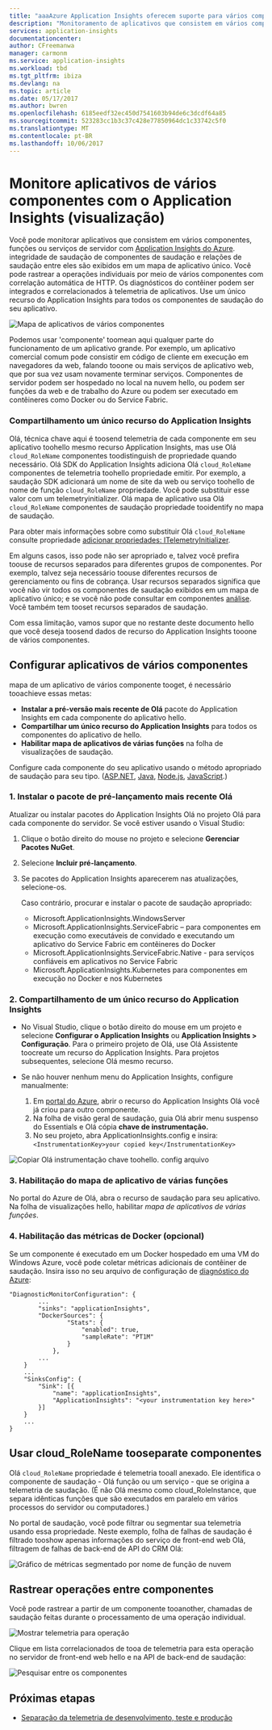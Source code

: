 ```yaml
---
title: "aaaAzure Application Insights oferecem suporte para vários componentes, microservices e contêineres | Microsoft Docs"
description: "Monitoramento de aplicativos que consistem em vários componentes ou funções para desempenho e uso."
services: application-insights
documentationcenter: 
author: CFreemanwa
manager: carmonm
ms.service: application-insights
ms.workload: tbd
ms.tgt_pltfrm: ibiza
ms.devlang: na
ms.topic: article
ms.date: 05/17/2017
ms.author: bwren
ms.openlocfilehash: 6185eedf32ec450d7541603b94de6c3dcdf64a85
ms.sourcegitcommit: 523283cc1b3c37c428e77850964dc1c33742c5f0
ms.translationtype: MT
ms.contentlocale: pt-BR
ms.lasthandoff: 10/06/2017
---
```

# <a name="monitor-multi-component-applications-with-application-insights-preview"></a>Monitore aplicativos de vários componentes com o Application Insights (visualização)

Você pode monitorar aplicativos que consistem em vários componentes, funções ou serviços de servidor com [Application Insights do Azure](app-insights-overview.md). integridade de saudação de componentes de saudação e relações de saudação entre eles são exibidos em um mapa de aplicativo único. Você pode rastrear a operações individuais por meio de vários componentes com correlação automática de HTTP. Os diagnósticos do contêiner podem ser integrados e correlacionados à telemetria de aplicativos. Use um único recurso do Application Insights para todos os componentes de saudação do seu aplicativo. 

![Mapa de aplicativos de vários componentes](./media/app-insights-monitor-multi-role-apps/app-map.png)

Podemos usar 'componente' toomean aqui qualquer parte do funcionamento de um aplicativo grande. Por exemplo, um aplicativo comercial comum pode consistir em código de cliente em execução em navegadores da web, falando tooone ou mais serviços de aplicativo web, que por sua vez usam novamente terminar serviços. Componentes de servidor podem ser hospedado no local na nuvem hello, ou podem ser funções da web e de trabalho do Azure ou podem ser executado em contêineres como Docker ou do Service Fabric. 

### <a name="sharing-a-single-application-insights-resource"></a>Compartilhamento um único recurso do Application Insights 

Olá, técnica chave aqui é toosend telemetria de cada componente em seu aplicativo toohello mesmo recurso Application Insights, mas use Olá `cloud_RoleName` componentes toodistinguish de propriedade quando necessário. Olá SDK do Application Insights adiciona Olá `cloud_RoleName` componentes de telemetria toohello propriedade emitir. Por exemplo, a saudação SDK adicionará um nome de site da web ou serviço toohello de nome de função `cloud_RoleName` propriedade. Você pode substituir esse valor com um telemetryinitializer. Olá mapa de aplicativo usa Olá `cloud_RoleName` componentes de saudação propriedade tooidentify no mapa de saudação.

Para obter mais informações sobre como substituir Olá `cloud_RoleName` consulte propriedade [adicionar propriedades: ITelemetryInitializer](app-insights-api-filtering-sampling.md#add-properties-itelemetryinitializer).  

Em alguns casos, isso pode não ser apropriado e, talvez você prefira toouse de recursos separados para diferentes grupos de componentes. Por exemplo, talvez seja necessário toouse diferentes recursos de gerenciamento ou fins de cobrança. Usar recursos separados significa que você não vir todos os componentes de saudação exibidos em um mapa de aplicativo único; e se você não pode consultar em componentes [análise](app-insights-analytics.md). Você também tem tooset recursos separados de saudação.

Com essa limitação, vamos supor que no restante deste documento hello que você deseja toosend dados de recurso do Application Insights tooone de vários componentes.

## <a name="configure-multi-component-applications"></a>Configurar aplicativos de vários componentes

mapa de um aplicativo de vários componente tooget, é necessário tooachieve essas metas:

* **Instalar a pré-versão mais recente de Olá** pacote do Application Insights em cada componente do aplicativo hello. 
* **Compartilhar um único recurso do Application Insights** para todos os componentes do aplicativo de hello.
* **Habilitar mapa de aplicativos de várias funções** na folha de visualizações de saudação.

Configure cada componente do seu aplicativo usando o método apropriado de saudação para seu tipo. ([ASP.NET](app-insights-asp-net.md), [Java](app-insights-java-get-started.md), [Node.js](app-insights-nodejs.md), [JavaScript](app-insights-javascript.md).)

### <a name="1-install-hello-latest-pre-release-package"></a>1. Instalar o pacote de pré-lançamento mais recente Olá

Atualizar ou instalar pacotes do Application Insights Olá no projeto Olá para cada componente do servidor. Se você estiver usando o Visual Studio:

1. Clique o botão direito do mouse no projeto e selecione **Gerenciar Pacotes NuGet**. 
2. Selecione **Incluir pré-lançamento**.
3. Se pacotes do Application Insights aparecerem nas atualizações, selecione-os. 

    Caso contrário, procurar e instalar o pacote de saudação apropriado:
    
    * Microsoft.ApplicationInsights.WindowsServer
    * Microsoft.ApplicationInsights.ServiceFabric – para componentes em execução como executáveis de convidado e executando um aplicativo do Service Fabric em contêineres do Docker
    * Microsoft.ApplicationInsights.ServiceFabric.Native - para serviços confiáveis em aplicativos no Service Fabric
    * Microsoft.ApplicationInsights.Kubernetes para componentes em execução no Docker e nos Kubernetes

### <a name="2-share-a-single-application-insights-resource"></a>2. Compartilhamento de um único recurso do Application Insights

* No Visual Studio, clique o botão direito do mouse em um projeto e selecione **Configurar o Application Insights** ou **Application Insights > Configuração**. Para o primeiro projeto de Olá, use Olá Assistente toocreate um recurso do Application Insights. Para projetos subsequentes, selecione Olá mesmo recurso.
* Se não houver nenhum menu do Application Insights, configure manualmente:

   1. Em [portal do Azure](https://portal,azure.com), abrir o recurso do Application Insights Olá você já criou para outro componente.
   2. Na folha de visão geral de saudação, guia Olá abrir menu suspenso do Essentials e Olá cópia **chave de instrumentação.**
   3. No seu projeto, abra ApplicationInsights.config e insira: `<InstrumentationKey>your copied key</InstrumentationKey>`

![Copiar Olá instrumentação chave toohello. config arquivo](./media/app-insights-monitor-multi-role-apps/copy-instrumentation-key.png)


### <a name="3-enable-multi-role-application-map"></a>3. Habilitação do mapa de aplicativo de várias funções

No portal do Azure de Olá, abra o recurso de saudação para seu aplicativo. Na folha de visualizações hello, habilitar *mapa de aplicativos de várias funções*.

### <a name="4-enable-docker-metrics-optional"></a>4. Habilitação das métricas de Docker (opcional) 

Se um componente é executado em um Docker hospedado em uma VM do Windows Azure, você pode coletar métricas adicionais de contêiner de saudação. Insira isso no seu arquivo de configuração de [diagnóstico do Azure](../monitoring-and-diagnostics/azure-diagnostics.md):

```
"DiagnosticMonitorConfiguration": {
        ...
        "sinks": "applicationInsights",
        "DockerSources": {
                "Stats": {
                    "enabled": true,
                    "sampleRate": "PT1M"
                }
            },
        ...
    }
    ...   
    "SinksConfig": {
        "Sink": [{
            "name": "applicationInsights",
            "ApplicationInsights": "<your instrumentation key here>"
        }]
    }
    ...
}

```

## <a name="use-cloudrolename-tooseparate-components"></a>Usar cloud_RoleName tooseparate componentes

Olá `cloud_RoleName` propriedade é telemetria tooall anexado. Ele identifica o componente de saudação - Olá função ou um serviço - que se origina a telemetria de saudação. (É não Olá mesmo como cloud_RoleInstance, que separa idênticas funções que são executados em paralelo em vários processos do servidor ou computadores.)

No portal de saudação, você pode filtrar ou segmentar sua telemetria usando essa propriedade. Neste exemplo, folha de falhas de saudação é filtrado tooshow apenas informações do serviço de front-end web Olá, filtragem de falhas de back-end de API do CRM Olá:

![Gráfico de métricas segmentado por nome de função de nuvem](./media/app-insights-monitor-multi-role-apps/cloud-role-name.png)

## <a name="trace-operations-between-components"></a>Rastrear operações entre componentes

Você pode rastrear a partir de um componente tooanother, chamadas de saudação feitas durante o processamento de uma operação individual.


![Mostrar telemetria para operação](./media/app-insights-monitor-multi-role-apps/show-telemetry-for-operation.png)

Clique em lista correlacionados de tooa de telemetria para esta operação no servidor de front-end web hello e na API de back-end de saudação:

![Pesquisar entre os componentes](./media/app-insights-monitor-multi-role-apps/search-across-components.png)


## <a name="next-steps"></a>Próximas etapas

* [Separação da telemetria de desenvolvimento, teste e produção](app-insights-separate-resources.md)
